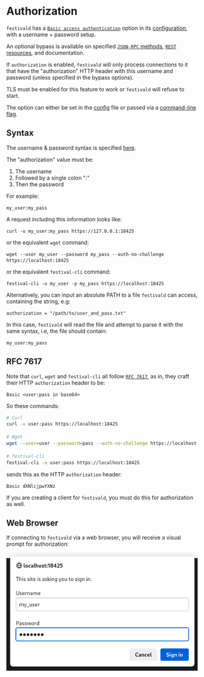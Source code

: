 # Authorization
`festivald` has a [`Basic access authentication`](https://en.wikipedia.org/wiki/Basic_access_authentication) option in its [configuration](/config.md), with a username + password setup.

An optional bypass is available on specified [`JSON-RPC` methods](json-rpc.md), [`REST` resources](../rest/rest.md), and documentation.

If `authorization` is enabled, `festivald` will only process connections to it that have the "authorization" HTTP header with this username and password (unless specified in the bypass options).

TLS must be enabled for this feature to work or `festivald` will refuse to start.

The option can either be set in the [config](/config.md) file or passed via a [command-line flag](../command-line/command-line.md).

## Syntax
The username & password syntax is specified [here](https://en.wikipedia.org/wiki/Basic_access_authentication).

The "authorization" value must be:
1. The username
2. Followed by a single colon ":"
3. Then the password

For example:
```
my_user:my_pass
```

A request including this information looks like:
```
curl -u my_user:my_pass https://127.0.0.1:18425
```
or the equivalent `wget` command:
```
wget --user my_user --password my_pass --auth-no-challenge https://localhost:18425
```
or the equivalent `festival-cli` command:
```
festival-cli -u my_user -p my_pass https://localhost:18425
```

Alternatively, you can input an absolute PATH to a file `festivald` can access, containing the string, e.g:
```
authorization = "/path/to/user_and_pass.txt"
```
In this case, `festivald` will read the file and attempt to parse it with the same syntax, i.e, the file should contain:
```
my_user:my_pass
```

## RFC 7617
Note that `curl`, `wget` and `festival-cli` all follow [`RFC 7617`](https://datatracker.ietf.org/doc/html/rfc7617), as in, they craft their HTTP `authorization` header to be:
```plaintext
Basic <user:pass in base64>
```
So these commands:
```bash
# Curl
curl -u user:pass https://localhost:18425

# Wget
wget --user=user --password=pass --auth-no-challenge https://localhost:18425

# festival-cli
festival-cli -u user:pass https://localhost:18425
```
sends this as the HTTP `authorization` header:
```plaintext
Basic dXNlcjpwYXNz
```

If you are creating a client for `festivald`, you must do this for authorization as well.

## Web Browser
If connecting to `festivald` via a web browser, you will receive a visual prompt for authorization:

![authorization](authorization.png)
